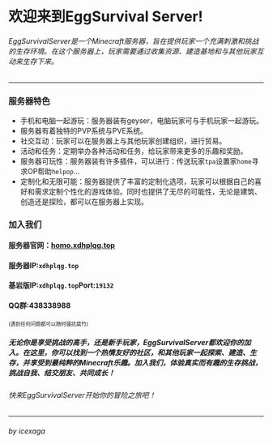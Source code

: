 # 欢迎来到EggSurvival Server!
###### EggSurvivalServer是一个Minecraft服务器，旨在提供玩家一个充满刺激和挑战的生存环境。在这个服务器上，玩家需要通过收集资源、建造基地和与其他玩家互动来生存下来。
---
### 服务器特色
- 手机和电脑一起游玩：服务器装有geyser，电脑玩家可与手机玩家一起游玩。
- 服务器有着独特的PVP系统与PVE系统。
- 社交互动：玩家可以在服务器上与其他玩家创建组织，进行贸易。
- 活动和任务：定期举办各种活动和任务，给玩家带来更多的乐趣和奖励。
- 服务器可玩性：服务器装有许多插件，可以进行：传送玩家`tpa`设置家`home`寻求OP帮助`helpop`...
- 定制化和无限可能：服务器提供了丰富的定制化选项，玩家可以根据自己的喜好和需求定制个性化的游戏体验。同时也提供了无尽的可能性，无论是建筑、创造还是探险，都可以在服务器上实现。

### 加入我们
#### 服务器官网：[homo.xdhplqg.top](https://homo.xdhplqg.top)
#### 服务器IP:`xdhplqg.top`
#### 基岩版IP:`xdhplqg.top`Port:`19132`
#### QQ群:438338988
<font size="1">(遇到任何问题都可以随时骚扰腐竹)</font>
##### 无论你是享受挑战的高手，还是新手玩家，EggSurvivalServer都欢迎你的加入。在这里，你可以找到一个热情友好的社区，和其他玩家一起探索、建造、生存，并享受到最纯粹的Minecraft乐趣。加入我们，体验真实而有趣的生存挑战，挑战自我、结交朋友、共同成长！

###### 快来EggSurvivalServer开始你的冒险之旅吧！

---
###### by icexaga